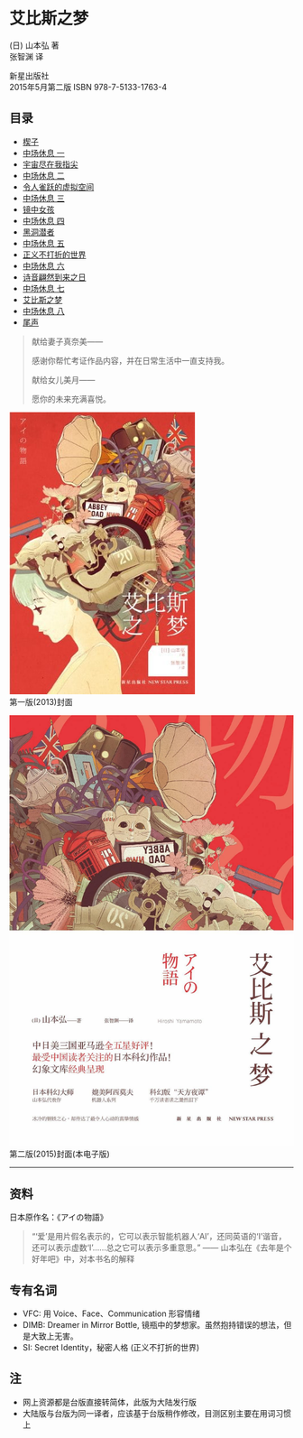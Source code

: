 # 艾比斯之梦

(日) 山本弘 著  
张智渊 译

新星出版社  
2015年5月第二版
ISBN 978-7-5133-1763-4  

## 目录

- [楔子](艾比斯之梦-01楔子.md)
- [中场休息 一](艾比斯之梦-02中场休息一.md)
- [宇宙尽在我指尖](艾比斯之梦-03宇宙尽在我指尖.md)
- [中场休息 二](艾比斯之梦-04中场休息二.md)
- [令人雀跃的虚拟空间](艾比斯之梦-05令人雀跃的虚拟空间.md)
- [中场休息 三](艾比斯之梦-06中场休息三.md)
- [镜中女孩](艾比斯之梦-07镜中女孩.md)
- [中场休息 四](艾比斯之梦-08中场休息四.md)
- [黑洞潜者](艾比斯之梦-09黑洞潜者.md)
- [中场休息 五](艾比斯之梦-10中场休息五.md)
- [正义不打折的世界](艾比斯之梦-11正义不打折的世界.md)
- [中场休息 六](艾比斯之梦-12中场休息六.md)
- [诗音翩然到来之日](艾比斯之梦-13诗音翩然到来之日.md)
- [中场休息 七](艾比斯之梦-14中场休息七.md)
- [艾比斯之梦](艾比斯之梦-15艾比斯之梦.md)
- [中场休息 八](艾比斯之梦-16中场休息八.md)
- [尾声](艾比斯之梦-17尾声.md)

> 献给妻子真奈美——  
> 
> 感谢你帮忙考证作品内容，并在日常生活中一直支持我。
> 
> 献给女儿美月——
> 
> 愿你的未来充满喜悦。

![艾比斯之梦-第一版封面](../file/艾比斯之梦.jpg)  
第一版(2013)封面

![艾比斯之梦-第二版封面](../file/艾比斯之梦v2.jpg)  
第二版(2015)封面(本电子版)

---

## 资料

日本原作名：《アイの物語》

> “‘爱’是用片假名表示的，它可以表示智能机器人‘AI’，还同英语的‘I’谐音，还可以表示虚数‘I’……总之它可以表示多重意思。”
> —— 山本弘在《去年是个好年吧》中，对本书名的解释

## 专有名词
- VFC: 用 Voice、Face、Communication 形容情绪
- DIMB: Dreamer in Mirror Bottle, 镜瓶中的梦想家。虽然抱持错误的想法，但是大致上无害。
- SI: Secret Identity，秘密人格 (正义不打折的世界)

## 注
- 网上资源都是台版直接转简体，此版为大陆发行版
- 大陆版与台版为同一译者，应该基于台版稍作修改，目测区别主要在用词习惯上